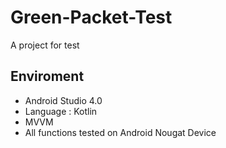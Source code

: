 # Green-Packet-Test
A project for test

## Enviroment
- Android Studio 4.0
- Language : Kotlin
- MVVM
- All functions tested on Android Nougat Device
